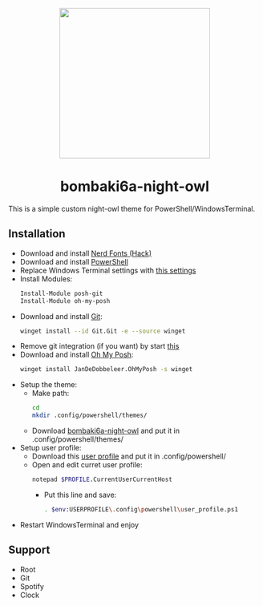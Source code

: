 <p align="center">
	<img width="300" height="300" src="https://user-images.githubusercontent.com/61527852/190864122-34eb6f98-a13f-4b4d-b916-65bdc2faecfa.jpg">
    <h1 align="center">bombaki6a-night-owl</h1>
    This is a simple custom night-owl theme for PowerShell/WindowsTerminal.

</p>

## Installation
* Download and install [Nerd Fonts (Hack)](https://github.com/ryanoasis/nerd-fonts/releases/download/v2.2.2/Hack.zip)
* Download and install [PowerShell](https://www.microsoft.com/store/productId/9MZ1SNWT0N5D)
* Replace Windows Terminal settings with [this settings](https://raw.githubusercontent.com/bombaki6a/bombaki6a-night-owl/main/Resources/settings.json)
* Install Modules:
    ```bash
    Install-Module posh-git
    Install-Module oh-my-posh
    ```
* Download and install [Git](https://git-scm.com/):
    ```bash
    winget install --id Git.Git -e --source winget
    ```
* Remove git integration (if you want) by start [this](https://raw.githubusercontent.com/bombaki6a/bombaki6a-night-owl/main/Resources/RemoveGitIntegration.reg)
* Download and install [Oh My Posh](https://ohmyposh.dev):
    ```bash
    winget install JanDeDobbeleer.OhMyPosh -s winget
    ```
* Setup the theme:
    * Make path:
        ```bash
        cd
        mkdir .config/powershell/themes/
        ```
    * Download [bombaki6a-night-owl](https://raw.githubusercontent.com/bombaki6a/bombaki6a-night-owl/main/Resources/bombaki6a-night-owl.omp.json) and put it in .config/powershell/themes/
* Setup user profile:
    * Download this [user profile](https://raw.githubusercontent.com/bombaki6a/bombaki6a-night-owl/main/Resources/user_profile.ps1) and put it in .config/powershell/
    * Open and edit curret user profile:
        ```bash
        notepad $PROFILE.CurrentUserCurrentHost
        ```
        * Put this line and save:
            ```bash
            . $env:USERPROFILE\.config\powershell\user_profile.ps1
            ```
* Restart WindowsTerminal and enjoy

## Support
* Root
* Git
* Spotify
* Clock

